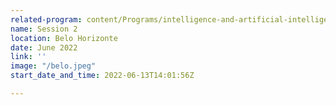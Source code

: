 ```yaml
---
related-program: content/Programs/intelligence-and-artificial-intelligence.md
name: Session 2
location: Belo Horizonte
date: June 2022
link: ''
image: "/belo.jpeg"
start_date_and_time: 2022-06-13T14:01:56Z

---
```

